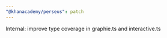 ```yaml
---
"@khanacademy/perseus": patch
---
```


Internal: improve type coverage in graphie.ts and interactive.ts
